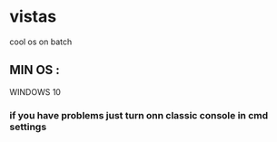 # vistas
cool os on batch

## MIN OS :
WINDOWS 10
### if you have problems just turn onn classic console in cmd settings
